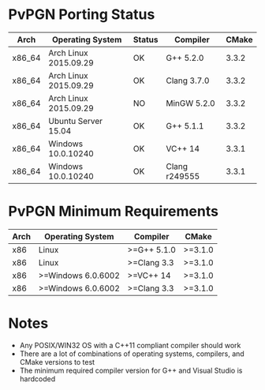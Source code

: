 # PvPGN Porting Status
Arch    | Operating System          | Status    |   Compiler        |   CMake
-----   | ------------------------- | --------- | ----------------- | ---------
x86_64  |   Arch Linux 2015.09.29   |   OK      |   G++ 5.2.0       |   3.3.2
x86_64  |   Arch Linux 2015.09.29   |   OK      |   Clang 3.7.0     |   3.3.2
x86_64  |   Arch Linux 2015.09.29   |   NO      |   MinGW 5.2.0     |   3.3.2
x86_64  |   Ubuntu Server 15.04     |   OK      |   G++ 5.1.1       |   3.3.2
x86_64  |   Windows 10.0.10240      |   OK      |   VC++ 14         |   3.3.1
x86_64  |   Windows 10.0.10240      |   OK      |   Clang r249555   |   3.3.1


# PvPGN Minimum Requirements
 Arch	| Operating System		| Compiler		| CMake
 ------ | --------------------- | ------------- | --------
 x86	| Linux					| >=G++ 5.1.0	| >=3.1.0
 x86	| Linux					| >=Clang 3.3	| >=3.1.0
 x86	| >=Windows 6.0.6002	| >=VC++ 14		| >=3.1.0
 x86	| >=Windows 6.0.6002	| >=Clang 3.3	| >=3.1.0


# Notes
- Any POSIX/WIN32 OS with a C++11 compliant compiler should work
- There are a lot of combinations of operating systems, compilers, and CMake versions to test
- The minimum required compiler version for G++ and Visual Studio is hardcoded